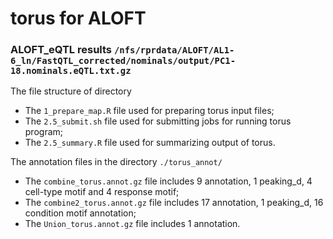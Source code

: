 # torus for ALOFT


### ALOFT_eQTL results `/nfs/rprdata/ALOFT/AL1-6_ln/FastQTL_corrected/nominals/output/PC1-18.nominals.eQTL.txt.gz`


The file structure of directory
- The `1_prepare_map.R` file used for preparing torus input files;
- The `2.5_submit.sh` file used for submitting jobs for running torus program;
- The `2.5_summary.R` file used for summarizing output of torus.  

The annotation files in the directory `./torus_annot/`
- The `combine_torus.annot.gz` file includes 9 annotation, 1 peaking_d, 4 cell-type motif and 4 response motif;
- The `combine2_torus.annot.gz` file includes 17 annotation, 1 peaking_d, 16 condition motif annotation;
- The `Union_torus.annot.gz` file includes 1 annotation.  
